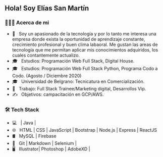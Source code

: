 <h2> Hola! Soy Elías San Martín</h2>

<h3> 👨🏻‍💻 Acerca de mi </h3>

- 🤔 &nbsp; Soy un apasionado de la tecnología y por lo tanto me interesa una empresa donde exista
la oportunidad de aprendizaje constante, crecimiento profesional y buen clima labaoral.
Me gustan las areas de tecnología que me permitan aplicar mis conocimientos adquiridos, los cuales contantemente actualizo.
- 🎓 &nbsp; Estudios: Programación Web Full Stack, Digital House.
- 🎓 &nbsp; Estudios: Programación Web Full Stack Python, Programa Codo a Codo.
      (Agosto / Diciembre 2020)
- 🎓 &nbsp; Universidad de Belgrano: Tecnicatura en Comercialización.
- 💼 &nbsp; Trabajo: Full Stack Trainee/Marketing digital, Desarrollos Vip.
- ✍️ &nbsp; Objetivos: campacitación en GCP/AWS.

<h3>🛠 Tech Stack</h3>

- 💻 &nbsp;  | Java |
- 🌐 &nbsp; HTML | CSS | JavaScript | Bootstrap | Node.js | Express | ReactJS
- 🛢 &nbsp; MySQL | Firebase
- 🔧 &nbsp; Git | Markdown | Selenium | 
- 🖥 &nbsp; Illustrator| Photoshop | AdobeXD |



